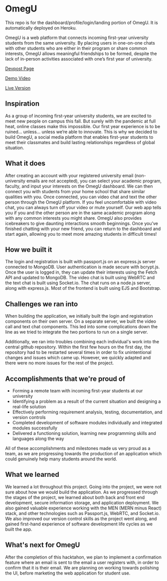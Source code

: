 # OmegU

This repo is for the dashboard/profile/login/landing portion of OmegU. It is automatically deployed on Heroku.

OmegU is a web platform that connects incoming first-year university students from the same university. By placing users in one-on-one chats with other students who are either in their program or share common interests, OmegU allows meaningful friendships to be formed, despite the lack of in-person activities associated with one’s first year of university.

[Devpost Page](https://devpost.com/software/omegu)

[Demo Video](https://www.youtube.com/watch?v=6X2woerXQD4)

[Live Version](https://www.omegu.tech)

## Inspiration

As a group of incoming first-year university students, we are excited to meet new people on campus this fall. But surely with the pandemic at full heat, online classes make this impossible. Our first year experience is to be ruined... unless… unless we’re able to innovate. This is why we decided to build OmegU, a social media platform that enables first-year students to meet their classmates and build lasting relationships regardless of global situation.

## What it does

After creating an account with your registered university email (non-university emails are not accepted), you can select your academic program, faculty, and input your interests on the OmegU dashboard. We can then connect you with students from your home school that share similar qualities with you. Once connected, you can video chat and text the other person through the OmegU platform. If you feel uncomfortable with video chat, you can always turn off your video or mute yourself. Our web app tells you if you and the other person are in the same academic program along with any common interests you might share. OmegU also provides icebreakers to give daunting interactions smooth beginnings. Once you’ve finished chatting with your new friend, you can return to the dashboard and start again, allowing you to meet more amazing students in difficult times!

## How we built it

The login and registration is built with passport.js on an express.js server connected to MongoDB. User authentication is made secure with bcrypt.js. Once the user is logged in, they can update their interests using the Fetch API and updated to MongoDB. The video chat is built using WebRTC and the text chat is built using Socket.io. The chat runs on a node.js server, along with express.js. Most of the frontend is built using EJS and Bootstrap.

## Challenges we ran into

When building the application, we initially built the login and registration components on their own server. On a separate server, we built the video call and text chat components. This led into some complications down the line as we tried to integrate the two portions to run on a single server.

Additionally, we ran into troubles combining each individual's work into the central github repository. Within the first few hours on the first day, the repository had to be restarted several times in order to fix unintentional changes and issues which came up. However, we quickly adapted and there were no more issues for the rest of the project.

## Accomplishments that we're proud of

- Forming a remote team with incoming first-year students at our university
- Identifying a problem as a result of the current situation and designing a real-life solution
- Effectively performing requirement analysis, testing, documentation, and version controls
- Completed development of software modules individually and integrated modules successfully
- Delivered a functioning solution, learning new programming skills and languages along the way

All of these accomplishments and milestones made us very proud as a team, as we are progressing towards the production of an application which could genuinely help many students around the world.

## What we learned

We learned a lot throughout this project. Going into the project, we were not sure about how we would build the application. As we progressed through the stages of the project, we learned about both back and front end development, secure information storage, and application deployment. We also gained valuable experience working with the MEN (MERN minus React) stack, and other technologies such as Passport.js, WebRTC, and Socket.io. We also improved our version control skills as the project went along, and gained first-hand experience of software development life cycles as we built the app.

## What's next for OmegU

After the completion of this hacktahon, we plan to implement a confirmation feature where an email is sent to the email a user registers with, in order to confirm that it is their email. We are planning on working towards polishing the UI, before marketing the web application for student use.
